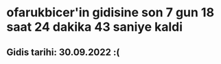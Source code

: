 # ofarukbicer'in gidisine son 7 gun 18 saat 24 dakika 43 saniye kaldi

## Gidis tarihi: 30.09.2022 :(